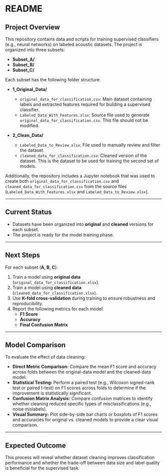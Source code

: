 # README

## Project Overview

This repository contains data and scripts for training supervised classifiers (e.g., neural networks) on labeled acoustic datasets. The project is organized into three subsets:

- **Subset_A/**
- **Subset_B/**
- **Subset_C/**

Each subset has the following folder structure:

- **1_Original_Data/**  
  - `original_data_for_classification.csv`: Main dataset containing labels and extracted features required for building a supervised classifier.  
  - `Labeled_Data_With_Features.xlsx`: Source file used to generate `original_data_for_classification.csv`. This file should not be modified.  

- **2_Clean_Data/**  
  - `Labeled_Data_to_Review.xlsx`: File used to manually review and filter the dataset.  
  - `cleaned_data_for_classification.csv`: Cleaned version of the dataset. This is the dataset to be used for training the second set of models.  

Additionally, the repository includes a Jupyter notebook that was used to create both `original_data_for_classification.csv` and `cleaned_data_for_classification.csv` from the source files (`Labeled_Data_With_Features.xlsx` and `Labeled_Data_to_Review.xlsx`).

---

## Current Status

- Datasets have been organized into **original** and **cleaned** versions for each subset.  
- The project is ready for the model training phase.  

---

## Next Steps

For each subset (**A, B, C**):  

1. Train a model using **original data** (`original_data_for_classification.xlsx`).  
2. Train a model using **cleaned data** (`cleaned_data_for_classification.xlsx`).  
3. Use **K-fold cross-validation** during training to ensure robustness and reproducibility.  
4. Report the following metrics for each model:  
   - **F1 Score**  
   - **Accuracy**  
   - **Final Confusion Matrix**  

---

## Model Comparison

To evaluate the effect of data cleaning:  

- **Direct Metric Comparison:** Compare the mean F1 score and accuracy across folds between the original-data model and the cleaned-data model.  
- **Statistical Testing:** Perform a paired test (e.g., Wilcoxon signed-rank test or paired t-test) on F1 scores across folds to determine if the improvement is statistically significant.  
- **Confusion Matrix Analysis:** Compare confusion matrices to identify whether cleaning reduced specific types of misclassifications (e.g., noise mislabels).  
- **Visual Summary:** Plot side-by-side bar charts or boxplots of F1 scores and accuracies for original vs. cleaned models to provide a clear visual comparison.  

---

## Expected Outcome

This process will reveal whether dataset cleaning improves classification performance and whether the trade-off between data size and label quality is beneficial for the supervised task.  
